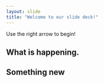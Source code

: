 ```yaml
---
layout: slide
title: "Welcome to our slide deck!"
---
```


Use the right arrow to begin!
## What is happening.
## Something new

